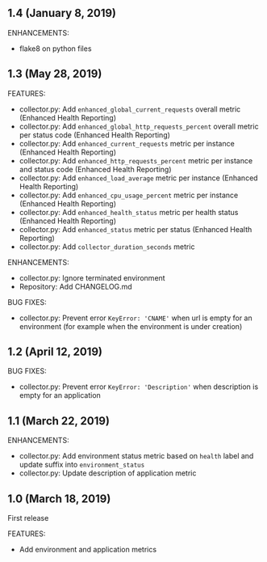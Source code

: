 ## 1.4 (January 8, 2019)

ENHANCEMENTS:

* flake8 on python files

## 1.3 (May 28, 2019)

FEATURES:

* collector.py: Add `enhanced_global_current_requests` overall metric (Enhanced Health Reporting)
* collector.py: Add `enhanced_global_http_requests_percent` overall metric per status code (Enhanced Health Reporting)
* collector.py: Add `enhanced_current_requests` metric per instance (Enhanced Health Reporting)
* collector.py: Add `enhanced_http_requests_percent` metric per instance and status code (Enhanced Health Reporting)
* collector.py: Add `enhanced_load_average` metric per instance (Enhanced Health Reporting)
* collector.py: Add `enhanced_cpu_usage_percent` metric per instance (Enhanced Health Reporting)
* collector.py: Add `enhanced_health_status` metric per health status (Enhanced Health Reporting)
* collector.py: Add `enhanced_status` metric per status (Enhanced Health Reporting)
* collector.py: Add `collector_duration_seconds` metric

ENHANCEMENTS:

* collector.py: Ignore terminated environment
* Repository: Add CHANGELOG.md

BUG FIXES:

* collector.py: Prevent error `KeyError: 'CNAME'` when url is empty for an environment (for example when the environment is under creation)

## 1.2 (April 12, 2019)

BUG FIXES:

* collector.py: Prevent error `KeyError: 'Description'` when description is empty for an application

## 1.1 (March 22, 2019)

ENHANCEMENTS:

* collector.py: Add environment status metric based on `health` label and update suffix into `environment_status`
* collector.py: Update description of application metric

## 1.0 (March 18, 2019)

First release

FEATURES:

* Add environment and application metrics